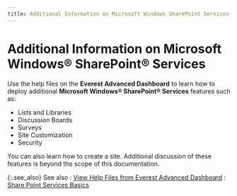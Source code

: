 ```yaml
---
title: Additional Information on Microsoft Windows SharePoint Services
---
```


# Additional Information on Microsoft Windows®  SharePoint®  Services


Use the help files on the **Everest Advanced 
 Dashboard** to learn how to deploy additional **Microsoft 
 Windows&#174; 
 SharePoint&#174; 
 Services** features such as:

- Lists and Libraries
- Discussion Boards
- Surveys
- Site Customization
- Security



You can also learn how to create a site. Additional discussion of these  features is beyond the scope of this documentation.


{:.see_also}
See also
: [View  Help Files from Everest Advanced Dashboard]({{site.db_baseurl}}/share-point-services-basics-based-on-windows-network-users-/view_help_files_from_everest_advanced_dashboard_ead.html)
: [Share  Point Services Basics]({{site.db_baseurl}}/share-point-services-basics-based-on-windows-network-users-/share_point_services_basics_ead.html)
